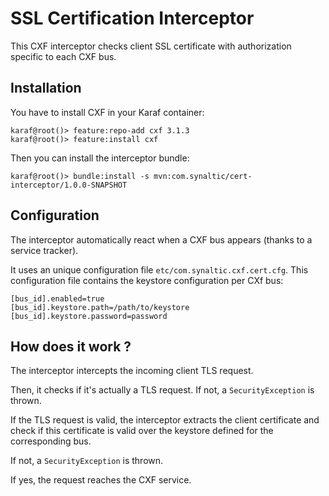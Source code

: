 # SSL Certification Interceptor

This CXF interceptor checks client SSL certificate with authorization specific to each CXF bus.

## Installation

You have to install CXF in your Karaf container:

```
karaf@root()> feature:repo-add cxf 3.1.3
karaf@root()> feature:install cxf
```

Then you can install the interceptor bundle:

```
karaf@root()> bundle:install -s mvn:com.synaltic/cert-interceptor/1.0.0-SNAPSHOT
```

## Configuration

The interceptor automatically react when a CXF bus appears (thanks to a service tracker).

It uses an unique configuration file `etc/com.synaltic.cxf.cert.cfg`. This configuration file contains the keystore configuration per CXf bus:

```
[bus_id].enabled=true
[bus_id].keystore.path=/path/to/keystore
[bus_id].keystore.password=password
```

## How does it work ?

The interceptor intercepts the incoming client TLS request.

Then, it checks if it's actually a TLS request. If not, a `SecurityException` is thrown.

If the TLS request is valid, the interceptor extracts the client certificate and check if this certificate is valid over the keystore defined for the corresponding bus.

If not, a `SecurityException` is thrown.

If yes, the request reaches the CXF service.
